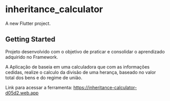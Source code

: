 # inheritance_calculator

A new Flutter project.

## Getting Started

Projeto desenvolvido com o objetivo de praticar e consolidar o
aprendizado adquirido no Framework.

A Aplicação de baseia em uma calculadora que com as informações
cedidas, realize o calculo da divisão de uma herança, baseado
no valor total dos bens e do regime de união.


Link para acessar a ferramenta:
https://inheritance-calculator-d05d2.web.app
